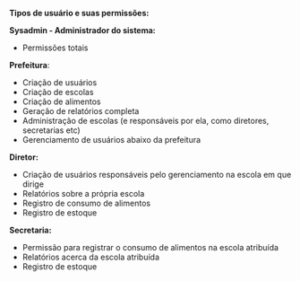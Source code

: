 **Tipos de usuário e suas permissões:**

**Sysadmin - Administrador do sistema:**
- Permissões totais

**Prefeitura**:
- Criação de usuários
- Criação de escolas
- Criação de alimentos
- Geração de relatórios completa 
- Administração de escolas (e responsáveis por ela, como diretores, secretarias etc)
 - Gerenciamento de usuários abaixo da prefeitura

**Diretor:**
- Criação de usuários responsáveis pelo gerenciamento na escola em que dirige
- Relatórios sobre a própria escola
- Registro de consumo de alimentos 
- Registro de estoque 

**Secretaria:**
- Permissão para registrar o consumo de alimentos na escola atribuída
- Relatórios acerca da escola atribuída
- Registro de estoque
